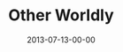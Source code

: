 ---
layout: message
category: message
series: "God Is ____"
title: "Other Worldly"
date: 2013-07-13-00-00
message_id: 798
audio: "http://s3.amazonaws.com/crossroads-media/messages/audio/god_is_01.mp3"
audio-duration: "40:13"
program: "http://s3.amazonaws.com/crossroads-media/documents/07_13-14_13Program_LO.pdf"
description: "Chuck Mingo talks about how God is other worldly."
video: "http://s3.amazonaws.com/crossroads-media/messages/video/god_is_01.mp4"
video-duration: "40:18"
yt-embed-url: "//www.youtube.com/embed/DqSjjM2-Ti4"
video-image: "http://s3.amazonaws.com/crossroads-media/images/god-is-01-still.jpg"
tag: 
 - mingo
 - program
explicit: false
---